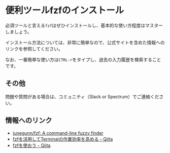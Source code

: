 # 便利ツールfzfのインストール

必須ツールと言える`fzf`はぜひインストールし、基本的な使い方程度はマスターしましょう。

インストール方法については、非常に簡単なので、公式サイトを含めた情報へのリンクを参照してください。

なお、一番簡単な使い方は`CTRL-r`をタイプし、過去の入力履歴を検索することです。

## その他

問題や質問がある場合は、コミュニティ（Slack or Spectrum）でご連絡ください。

## 情報へのリンク

- [junegunn/fzf: A command-line fuzzy finder](https://github.com/junegunn/fzf)
- [fzfを活用してTerminalの作業効率を高める - Qiita](https://qiita.com/kamykn/items/aa9920f07487559c0c7e)
- [fzfを使おう - Qiita](https://qiita.com/kamykn/items/aa9920f07487559c0c7e)
